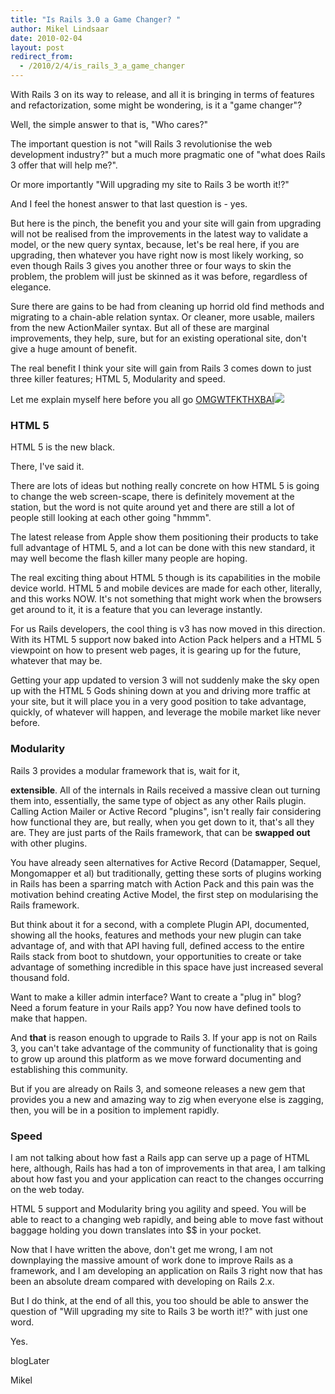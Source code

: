 ```yaml
---
title: "Is Rails 3.0 a Game Changer? "
author: Mikel Lindsaar
date: 2010-02-04
layout: post
redirect_from:
  - /2010/2/4/is_rails_3_a_game_changer
---
```

With Rails 3 on its way to release, and all it is bringing in terms of
features and refactorization, some might be wondering, is it a "game
changer"?

Well, the simple answer to that is, "Who cares?"

The important question is not "will Rails 3 revolutionise the web
development industry?" but a much more pragmatic one of "what does Rails
3 offer that will help me?".

Or more importantly "Will upgrading my site to Rails 3 be worth it!?"

And I feel the honest answer to that last question is - yes.

But here is the pinch, the benefit you and your site will gain from
upgrading will not be realised from the improvements in the latest way
to validate a model, or the new query syntax, because, let's be real
here, if you are upgrading, then whatever you have right now is most
likely working, so even though Rails 3 gives you another three or four
ways to skin the problem, the problem will just be skinned as it was
before, regardless of elegance.

Sure there are gains to be had from cleaning up horrid old find methods
and migrating to a chain-able relation syntax. Or cleaner, more usable,
mailers from the new ActionMailer syntax. But all of these are marginal
improvements, they help, sure, but for an existing operational site,
don't give a huge amount of benefit.

The real benefit I think your site will gain from Rails 3 comes down to
just three killer features; HTML 5, Modularity and speed.

Let me explain myself here before you all go
[OMGWTFKTHXBAI![](?)](http://github.com/rails/rails/commit/2ebea1c02d10e0fea26bd98d297a8f4d41dc1aff#comments)

### HTML 5

HTML 5 is the new black.

There, I've said it.

There are lots of ideas but nothing really concrete on how HTML 5 is
going to change the web screen-scape, there is definitely movement at
the station, but the word is not quite around yet and there are still a
lot of people still looking at each other going "hmmm".

The latest release from Apple show them positioning their products to
take full advantage of HTML 5, and a lot can be done with this new
standard, it may well become the flash killer many people are hoping.

The real exciting thing about HTML 5 though is its capabilities in the
mobile device world. HTML 5 and mobile devices are made for each other,
literally, and this works NOW. It's not something that might work when
the browsers get around to it, it is a feature that you can leverage
instantly.

For us Rails developers, the cool thing is v3 has now moved in this
direction. With its HTML 5 support now baked into Action Pack helpers
and a HTML 5 viewpoint on how to present web pages, it is gearing up for
the future, whatever that may be.

Getting your app updated to version 3 will not suddenly make the sky
open up with the HTML 5 Gods shining down at you and driving more
traffic at your site, but it will place you in a very good position to
take advantage, quickly, of whatever will happen, and leverage the
mobile market like never before.

### Modularity

Rails 3 provides a modular framework that is, wait for it,

**extensible**. All of the internals in Rails received a massive clean
out turning them into, essentially, the same type of object as any other
Rails plugin. Calling Action Mailer or Active Record "plugins", isn't
really fair considering how functional they are, but really, when you
get down to it, that's all they are. They are just parts of the Rails
framework, that can be **swapped out** with other plugins.

You have already seen alternatives for Active Record (Datamapper,
Sequel, Mongomapper et al) but traditionally, getting these sorts of
plugins working in Rails has been a sparring match with Action Pack and
this pain was the motivation behind creating Active Model, the first
step on modularising the Rails framework.

But think about it for a second, with a complete Plugin API, documented,
showing all the hooks, features and methods your new plugin can take
advantage of, and with that API having full, defined access to the
entire Rails stack from boot to shutdown, your opportunities to create
or take advantage of something incredible in this space have just
increased several thousand fold.

Want to make a killer admin interface? Want to create a "plug in" blog?
Need a forum feature in your Rails app? You now have defined tools to
make that happen.

And **that** is reason enough to upgrade to Rails 3. If your app is not
on Rails 3, you can't take advantage of the community of functionality
that is going to grow up around this platform as we move forward
documenting and establishing this community.

But if you are already on Rails 3, and someone releases a new gem that
provides you a new and amazing way to zig when everyone else is zagging,
then, you will be in a position to implement rapidly.

### Speed

I am not talking about how fast a Rails app can serve up a page of HTML
here, although, Rails has had a ton of improvements in that area, I am
talking about how fast you and your application can react to the changes
occurring on the web today.

HTML 5 support and Modularity bring you agility and speed. You will be
able to react to a changing web rapidly, and being able to move fast
without baggage holding you down translates into \$\$ in your pocket.

Now that I have written the above, don't get me wrong, I am not
downplaying the massive amount of work done to improve Rails as a
framework, and I am developing an application on Rails 3 right now that
has been an absolute dream compared with developing on Rails 2.x.

But I do think, at the end of all this, you too should be able to answer
the question of "Will upgrading my site to Rails 3 be worth it!?" with
just one word.

Yes.

blogLater

Mikel

